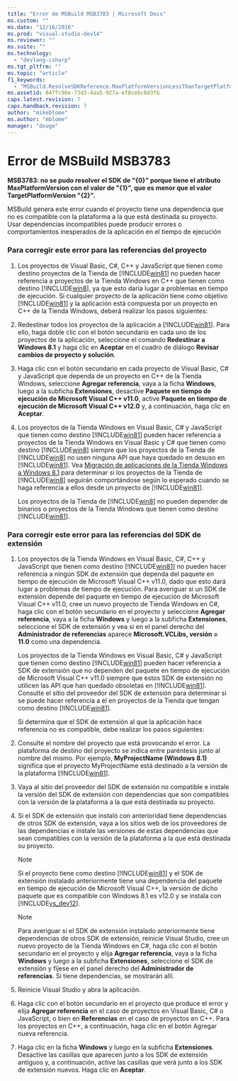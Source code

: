 ```yaml
---
title: "Error de MSBuild MSB3783 | Microsoft Docs"
ms.custom: ""
ms.date: "12/16/2016"
ms.prod: "visual-studio-dev14"
ms.reviewer: ""
ms.suite: ""
ms.technology: 
  - "devlang-csharp"
ms.tgt_pltfrm: ""
ms.topic: "article"
f1_keywords: 
  - "MSBuild.ResolveSDKReference.MaxPlatformVersionLessThanTargetPlatformVersion"
ms.assetid: 847fc96e-73d3-4aa5-927a-ef8cebc8d3f6
caps.latest.revision: 7
caps.handback.revision: 7
author: "mikeblome"
ms.author: "mblome"
manager: "douge"
---
```

# Error de MSBuild MSB3783
**MSB3783: no se pudo resolver el SDK de "{0}" porque tiene el atributo  MaxPlatformVersion con el valor de "{1}", que es menor que el valor TargetPlatformVersion "{2}".**  
  
 MSBuild genera este error cuando el proyecto tiene una dependencia que no es compatible con la plataforma a la que está destinada su proyecto.  Usar dependencias incompatibles puede producir errores o comportamientos inesperados de la aplicación en el tiempo de ejecución  
  
### Para corregir este error para las referencias del proyecto  
  
1.  Los proyectos de Visual Basic, C\#, C\+\+ y JavaScript que tienen como destino proyectos de la Tienda de [!INCLUDE[win81](../debugger/includes/win81_md.md)] no pueden hacer referencia a proyectos de la Tienda Windows en C\+\+ que tienen como destino [!INCLUDE[win8](../debugger/includes/win8_md.md)], ya que esto daría lugar a problemas en tiempo de ejecución.  Si cualquier proyecto de la aplicación tiene como objetivo [!INCLUDE[win81](../debugger/includes/win81_md.md)] y la aplicación está compuesta por un proyecto en C\+\+ de la Tienda Windows, deberá realizar los pasos siguientes:  
  
2.  Redestinar todos los proyectos de la aplicación a [!INCLUDE[win81](../debugger/includes/win81_md.md)].  Para ello, haga doble clic con el botón secundario en cada uno de los proyectos de la aplicación, seleccione el comando **Redestinar a Windows 8.1** y haga clic en **Aceptar** en el cuadro de diálogo **Revisar cambios de proyecto y solución**.  
  
3.  Haga clic con el botón secundario en cada proyecto de Visual Basic, C\# y JavaScript que dependa de un proyecto en C\+\+ de la Tienda Windows, seleccione **Agregar referencia**, vaya a la ficha **Windows**, luego a la subficha **Extensiones**, desactive **Paquete en tiempo de ejecución de Microsoft Visual C\+\+ v11.0**, active **Paquete en tiempo de ejecución de Microsoft Visual C\+\+ v12.0** y, a continuación, haga clic en **Aceptar**.  
  
4.  Los proyectos de la Tienda Windows en Visual Basic, C\# y JavaScript que tienen como destino [!INCLUDE[win81](../debugger/includes/win81_md.md)] pueden hacer referencia a proyectos de la Tienda Windows en Visual Basic y C\#  que tienen como destino [!INCLUDE[win8](../debugger/includes/win8_md.md)] siempre que los proyectos de la Tienda de [!INCLUDE[win8](../debugger/includes/win8_md.md)] no usen ninguna API que haya quedado en desuso en [!INCLUDE[win81](../debugger/includes/win81_md.md)].  Vea [Migración de aplicaciones de la Tienda Windows a Windows 8.1](http://msdn.microsoft.com/library/windows/apps/dn263113.aspx) para determinar si los proyectos de la Tienda de [!INCLUDE[win8](../debugger/includes/win8_md.md)] seguirán comportándose según lo esperado cuando se haga referencia a ellos desde un proyecto de [!INCLUDE[win81](../debugger/includes/win81_md.md)].  
  
     Los proyectos de la Tienda de [!INCLUDE[win8](../debugger/includes/win8_md.md)] no pueden depender de binarios o proyectos de la Tienda Windows que tienen como destino [!INCLUDE[win81](../debugger/includes/win81_md.md)].  
  
### Para corregir este error para las referencias del SDK de extensión  
  
1.  Los proyectos de la Tienda Windows en Visual Basic, C\#, C\+\+ y JavaScript que tienen como destino [!INCLUDE[win81](../debugger/includes/win81_md.md)] no pueden hacer referencia a ningún SDK de extensión que dependa del paquete en tiempo de ejecución de Microsoft Visual C\+\+ v11.0, dado que esto dará lugar a problemas de tiempo de ejecución.  Para averiguar si un SDK de extensión depende del paquete en tiempo de ejecución de Microsoft Visual C\+\+ v11.0, cree un nuevo proyecto de Tienda Windows en C\#, haga clic con el botón secundario en el proyecto y seleccione **Agregar referencia**, vaya a la ficha **Windows** y luego a la subficha **Extensiones**, seleccione el SDK de extensión y vea si en el panel derecho del **Administrador de referencias** aparece **Microsoft.VCLibs, versión \= 11.0** como una dependencia.  
  
     Los proyectos de la Tienda Windows en Visual Basic, C\# y JavaScript que tienen como destino [!INCLUDE[win81](../debugger/includes/win81_md.md)] pueden hacer referencia a SDK de extensión que no dependen del paquete en tiempo de ejecución de Microsoft Visual C\+\+ v11.0 siempre que estos SDK de extensión no utilicen las API que han quedado obsoletas en [!INCLUDE[win81](../debugger/includes/win81_md.md)].  Consulte el sitio del proveedor del SDK de extensión para determinar si se puede hacer referencia a él en proyectos de la Tienda que tengan como destino [!INCLUDE[win81](../debugger/includes/win81_md.md)].  
  
     Si determina que el SDK de extensión al que la aplicación hace referencia no es compatible, debe realizar los pasos siguientes:  
  
2.  Consulte el nombre del proyecto que está provocando el error.  La plataforma de destino del proyecto se indica entre paréntesis junto al nombre del mismo.  Por ejemplo, **MyProjectName \(Windows 8.1\)** significa que el proyecto MyProjectName está destinado a la versión de la plataforma [!INCLUDE[win81](../debugger/includes/win81_md.md)].  
  
3.  Vaya al sitio del proveedor del SDK de extensión no compatible e instale la versión del SDK de extensión con dependencias que son compatibles con la versión de la plataforma a la que está destinada su proyecto.  
  
4.  Si el SDK de extensión que instaló con anterioridad tiene dependencias de otros SDK de extensión, vaya a los sitios web de los proveedores de las dependencias e instale las versiones de estas dependencias que sean compatibles con la versión de la plataforma a la que está destinada su proyecto.  
  
    > [!NOTE]
    >  Si el proyecto tiene como destino [!INCLUDE[win81](../debugger/includes/win81_md.md)] y el SDK de extensión instalado anteriormente tiene una dependencia del paquete en tiempo de ejecución de Microsoft Visual C\+\+, la versión de dicho paquete que es compatible con Windows 8.1 es v12.0 y se instala con [!INCLUDE[vs_dev12](../data-tools/includes/vs_dev12_md.md)].  
  
    > [!NOTE]
    >  Para averiguar si el SDK de extensión instalado anteriormente tiene dependencias de otros SDK de extensión, reinicie Visual Studio, cree un nuevo proyecto de la Tienda Windows en C\#, haga clic con el botón secundario en el proyecto y elija **Agregar referencia**, vaya a la ficha **Windows** y luego a la subficha **Extensiones**, seleccione el SDK de extensión y fíjese en el panel derecho del **Administrador de referencias**.  Si tiene dependencias, se mostrarán allí.  
  
5.  Reinicie Visual Studio y abra la aplicación.  
  
6.  Haga clic con el botón secundario en el proyecto que produce el error y elija **Agregar referencia** en el caso de proyectos en Visual Basic, C\# o JavaScript, o bien en **Referencias** en el caso de proyectos en C\+\+.  Para los proyectos en C\+\+, a continuación, haga clic en el botón Agregar nueva referencia.  
  
7.  Haga clic en la ficha **Windows** y luego en la subficha **Extensiones**.  Desactive las casillas que aparecen junto a los SDK de extensión antiguos y, a continuación, active las casillas que verá junto a los SDK de extensión nuevos.  Haga clic en **Aceptar**.